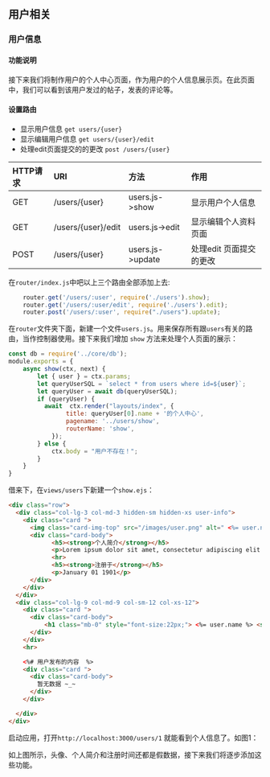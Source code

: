 ## 用户相关
### 用户信息
#### 功能说明
接下来我们将制作用户的个人中心页面，作为用户的个人信息展示页。在此页面中，我们可以看到该用户发过的帖子，发表的评论等。
#### 设置路由
* 显示用户信息  `get users/{user}` 
* 显示编辑用户信息  `get users/{user}/edit` 
* 处理edit页面提交的的更改 `post /users/{user} `


|HTTP请求| URI | 方法 | 作用 |
| :---   | :--- | :----| :------- |
| GET  | /users/{user} |users.js->show| 显示用户个人信息|
| GET  | /users/{user}/edit | users.js->edit | 显示编辑个人资料页面|
| POST | /users/{user} | users.js->update | 处理edit 页面提交的更改
在`router/index.js`中吧以上三个路由全部添加上去:
```js
    router.get('/users/:user', require('./users').show);
    router.get('/users/:user/edit', require('./users').edit);
    router.post('/users/:user', require("./users").update);	
```
在`router`文件夹下面，新建一个文件`users.js`。用来保存所有跟`users`有关的路由，当作控制器使用。接下来我们增加 `show` 方法来处理个人页面的展示：

```js
const db = require('../core/db');
module.exports = {
    async show(ctx, next) {
        let { user } = ctx.params;
        let queryUserSQL = `select * from users where id=${user}`;
        let queryUser = await db(queryUserSQL);
        if (queryUser) {
          await  ctx.render("layouts/index", {
                title: queryUser[0].name + '的个人中心',
                pagename: '../users/show',
                routerName: 'show',
            });
        } else {
            ctx.body = "用户不存在！";
        }
    }
}
```
借来下，在`views/users`下新建一个`show.ejs`：
```html
<div class="row">
  <div class="col-lg-3 col-md-3 hidden-sm hidden-xs user-info">
    <div class="card ">
      <img class="card-img-top" src="/images/user.png" alt=" <%= user.name %>">
      <div class="card-body">
            <h5><strong>个人简介</strong></h5>
            <p>Lorem ipsum dolor sit amet, consectetur adipiscing elit. </p>
            <hr>
            <h5><strong>注册于</strong></h5>
            <p>January 01 1901</p>
      </div>
    </div>
  </div>
  <div class="col-lg-9 col-md-9 col-sm-12 col-xs-12">
    <div class="card ">
      <div class="card-body">
          <h1 class="mb-0" style="font-size:22px;"> <%= user.name %> <small><%=user.email %></small></h1>
      </div>
    </div>
    <hr>

    <%# 用户发布的内容  %>
    <div class="card ">
      <div class="card-body">
        暂无数据 ~_~
      </div>
    </div>

  </div>
</div>
```
启动应用，打开`http://localhost:3000/users/1` 就能看到个人信息了。如图1：

如上图所示，头像、个人简介和注册时间还都是假数据，接下来我们将逐步添加这些功能。

